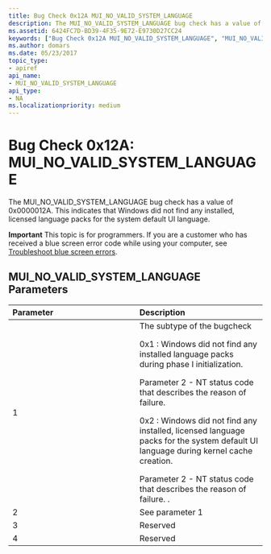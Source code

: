 ```yaml
---
title: Bug Check 0x12A MUI_NO_VALID_SYSTEM_LANGUAGE
description: The MUI_NO_VALID_SYSTEM_LANGUAGE bug check has a value of 0x0000012A. This indicates that Windows did not find any installed, licensed language packs for the system default UI language.
ms.assetid: 6424FC7D-BD39-4F35-9E72-E9730D27CC24
keywords: ["Bug Check 0x12A MUI_NO_VALID_SYSTEM_LANGUAGE", "MUI_NO_VALID_SYSTEM_LANGUAGE"]
ms.author: domars
ms.date: 05/23/2017
topic_type:
- apiref
api_name:
- MUI_NO_VALID_SYSTEM_LANGUAGE
api_type:
- NA
ms.localizationpriority: medium
---
```


# Bug Check 0x12A: MUI\_NO\_VALID\_SYSTEM\_LANGUAGE


The MUI\_NO\_VALID\_SYSTEM\_LANGUAGE bug check has a value of 0x0000012A. This indicates that Windows did not find any installed, licensed language packs for the system default UI language.

**Important** This topic is for programmers. If you are a customer who has received a blue screen error code while using your computer, see [Troubleshoot blue screen errors](http://windows.microsoft.com/windows-10/troubleshoot-blue-screen-errors).

## MUI\_NO\_VALID\_SYSTEM\_LANGUAGE Parameters


<table>
<colgroup>
<col width="50%" />
<col width="50%" />
</colgroup>
<thead>
<tr class="header">
<th align="left">Parameter</th>
<th align="left">Description</th>
</tr>
</thead>
<tbody>
<tr class="odd">
<td align="left">1</td>
<td align="left">The subtype of the bugcheck
<p>0x1 : Windows did not find any installed language packs during phase I initialization.</p>
Parameter 2 - NT status code that describes the reason of failure.
<p>0x2 : Windows did not find any installed, licensed language packs for the system default UI language during kernel cache creation.</p>
Parameter 2 - NT status code that describes the reason of failure.
.</td>
</tr>
<tr class="even">
<td align="left">2</td>
<td align="left">See parameter 1</td>
</tr>
<tr class="odd">
<td align="left">3</td>
<td align="left">Reserved</td>
</tr>
<tr class="even">
<td align="left">4</td>
<td align="left">Reserved</td>
</tr>
</tbody>
</table>

 

 

 





